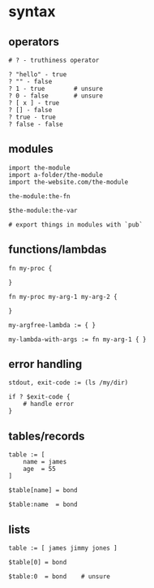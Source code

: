 # syntax

## operators
```
# ? - truthiness operator

? "hello" - true
? "" - false
? 1 - true        # unsure
? 0 - false       # unsure
? [ x ] - true
? [] - false
? true - true
? false - false
```

## modules

```
import the-module
import a-folder/the-module
import the-website.com/the-module

the-module:the-fn

$the-module:the-var

# export things in modules with `pub`
```

## functions/lambdas
```
fn my-proc {

}

fn my-proc my-arg-1 my-arg-2 {

}

my-argfree-lambda := { }

my-lambda-with-args := fn my-arg-1 { }

```

## error handling
```
stdout, exit-code := (ls /my/dir)

if ? $exit-code {
    # handle error
}
```

## tables/records
```
table := [
    name = james
    age  = 55
]

$table[name] = bond

$table:name  = bond
```

## lists
```
table := [ james jimmy jones ]

$table[0] = bond

$table:0  = bond    # unsure
```
